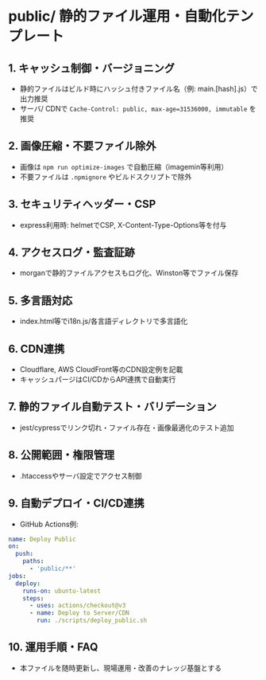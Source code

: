 # public/ 静的ファイル運用・自動化テンプレート

## 1. キャッシュ制御・バージョニング
- 静的ファイルはビルド時にハッシュ付きファイル名（例: main.[hash].js）で出力推奨
- サーバ/ CDNで `Cache-Control: public, max-age=31536000, immutable` を推奨

## 2. 画像圧縮・不要ファイル除外
- 画像は `npm run optimize-images` で自動圧縮（imagemin等利用）
- 不要ファイルは `.npmignore` やビルドスクリプトで除外

## 3. セキュリティヘッダー・CSP
- express利用時: helmetでCSP, X-Content-Type-Options等を付与

## 4. アクセスログ・監査証跡
- morganで静的ファイルアクセスもログ化、Winston等でファイル保存

## 5. 多言語対応
- index.html等でi18n.js/各言語ディレクトリで多言語化

## 6. CDN連携
- Cloudflare, AWS CloudFront等のCDN設定例を記載
- キャッシュパージはCI/CDからAPI連携で自動実行

## 7. 静的ファイル自動テスト・バリデーション
- jest/cypressでリンク切れ・ファイル存在・画像最適化のテスト追加

## 8. 公開範囲・権限管理
- .htaccessやサーバ設定でアクセス制御

## 9. 自動デプロイ・CI/CD連携
- GitHub Actions例:
```yaml
name: Deploy Public
on:
  push:
    paths:
      - 'public/**'
jobs:
  deploy:
    runs-on: ubuntu-latest
    steps:
      - uses: actions/checkout@v3
      - name: Deploy to Server/CDN
        run: ./scripts/deploy_public.sh
```

## 10. 運用手順・FAQ
- 本ファイルを随時更新し、現場運用・改善のナレッジ基盤とする
